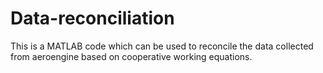 # Data-reconciliation
This is a MATLAB code which can be used to reconcile the data collected from aeroengine based on cooperative working equations.
